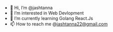 - 👋 Hi, I’m @jashtanna
- 👀 I’m interested in Web Devlopment
- 🌱 I’m currently learning Golang React.Js 
- 📫 How to reach me @jashtanna22@gmail.com

<!---
jashtanna/jashtanna is a ✨ special ✨ repository because its `README.md` (this file) appears on your GitHub profile.
You can click the Preview link to take a look at your changes.
--->
